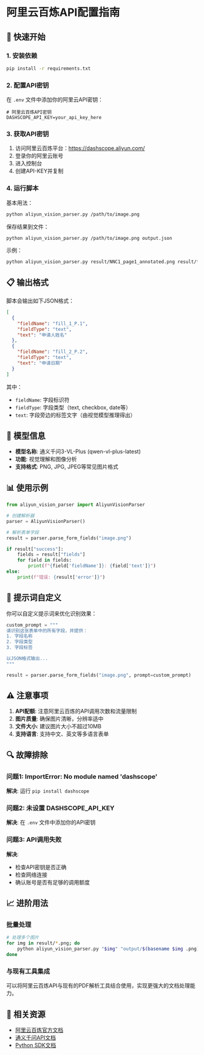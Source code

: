 # 阿里云百炼API配置指南

## 🚀 快速开始

### 1. 安装依赖

```bash
pip install -r requirements.txt
```

### 2. 配置API密钥

在 `.env` 文件中添加你的阿里云API密钥：

```env
# 阿里云百炼API密钥
DASHSCOPE_API_KEY=your_api_key_here
```

### 3. 获取API密钥

1. 访问阿里云百炼平台：https://dashscope.aliyun.com/
2. 登录你的阿里云账号
3. 进入控制台
4. 创建API-KEY并复制

### 4. 运行脚本

基本用法：
```bash
python aliyun_vision_parser.py /path/to/image.png
```

保存结果到文件：
```bash
python aliyun_vision_parser.py /path/to/image.png output.json
```

示例：
```bash
python aliyun_vision_parser.py result/NNC1_page1_annotated.png result/fields_output.json
```

## 📋 输出格式

脚本会输出如下JSON格式：

```json
[
  {
    "fieldName": "fill_1_P.1",
    "fieldType": "text",
    "text": "申请人姓名"
  },
  {
    "fieldName": "fill_2_P.2",
    "fieldType": "text",
    "text": "申请日期"
  }
]
```

其中：
- `fieldName`: 字段标识符
- `fieldType`: 字段类型（text, checkbox, date等）
- `text`: 字段旁边的标签文字（由视觉模型推理得出）

## 🔧 模型信息

- **模型名称**: 通义千问3-VL-Plus (qwen-vl-plus-latest)
- **功能**: 视觉理解和图像分析
- **支持格式**: PNG, JPG, JPEG等常见图片格式

## 📊 使用示例

```python
from aliyun_vision_parser import AliyunVisionParser

# 创建解析器
parser = AliyunVisionParser()

# 解析表单字段
result = parser.parse_form_fields("image.png")

if result["success"]:
    fields = result["fields"]
    for field in fields:
        print(f"{field['fieldName']}: {field['text']}")
else:
    print(f"错误: {result['error']}")
```

## 🎯 提示词自定义

你可以自定义提示词来优化识别效果：

```python
custom_prompt = """
请识别这张表单中的所有字段，并提供：
1. 字段名称
2. 字段类型
3. 字段标签

以JSON格式输出...
"""

result = parser.parse_form_fields("image.png", prompt=custom_prompt)
```

## ⚠️ 注意事项

1. **API配额**: 注意阿里云百炼的API调用次数和流量限制
2. **图片质量**: 确保图片清晰，分辨率适中
3. **文件大小**: 建议图片大小不超过10MB
4. **支持语言**: 支持中文、英文等多语言表单

## 🔍 故障排除

### 问题1: ImportError: No module named 'dashscope'
**解决**: 运行 `pip install dashscope`

### 问题2: 未设置 DASHSCOPE_API_KEY
**解决**: 在 `.env` 文件中添加你的API密钥

### 问题3: API调用失败
**解决**:
- 检查API密钥是否正确
- 检查网络连接
- 确认账号是否有足够的调用额度

## 📈 进阶用法

### 批量处理
```bash
# 处理多个图片
for img in result/*.png; do
    python aliyun_vision_parser.py "$img" "output/$(basename $img .png).json"
done
```

### 与现有工具集成
可以将阿里云百炼API与现有的PDF解析工具结合使用，实现更强大的文档处理能力。

## 🔗 相关资源

- [阿里云百炼官方文档](https://help.aliyun.com/zh/dashscope/)
- [通义千问API文档](https://help.aliyun.com/zh/dashscope/developer-reference/api-details)
- [Python SDK文档](https://help.aliyun.com/zh/dashscope/developer-reference/quick-start)
